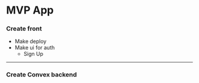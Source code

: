 # MVP App

### Create front

- Make deploy
- Make ui for auth
  - Sign Up

---

### Create Convex backend
